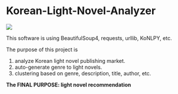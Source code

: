 # Korean-Light-Novel-Analyzer

![](https://img.shields.io/badge/license-GPL-blue.svg)

This software is using BeautifulSoup4, requests, urllib, KoNLPY, etc.

The purpose of this project is 
1. analyze Korean light novel publishing market.
2. auto-generate genre to light novels.
3. clustering based on genre, description, title, author, etc.

**The FINAL PURPOSE: light novel recommendation**

